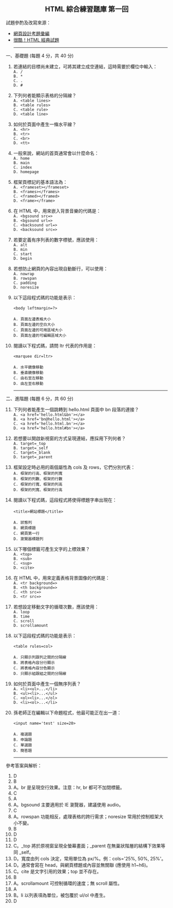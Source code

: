 <h2 align="center">HTML 綜合練習題庫 第一回</h2>

試題參酌及改寫來源：
- [網頁設計考題彙編](https://dmaa.nkut.edu.tw/files/archive/104_601a3208.pdf)
- [很酷！HTML 經典試題](https://designrockin.wordpress.com/2014/12/03/%E5%BE%88%E9%85%B7%EF%BC%81html%E7%B6%93%E5%85%B8%E8%A9%A6%E9%A1%8C)<hr>

一、基礎題 (每題 4 分，共 40 分)

1. 若連結的目標尚未建立，可將其建立成空連結，這時需要於欄位中輸入：<br>
`A. /`<br>
`B. *`<br>
`C. .`<br>
`D. #`<br>

2. 下列何者能顯示表格的分隔線？<br>
`A. <table lines>`<br>
`B. <table rules>`<br>
`C. <table rule>`<br>
`D. <table line>`<br>

3. 如何於頁面中產生一條水平線？<br>
`A. <hr>`<br>
`B. <tr>`<br>
`C. <br>`<br>
`D. <tt>`<br>

4. 一般來說，網站的首頁通常會以什麼命名：<br>
`A. home`<br>
`B. main`<br>
`C. index`<br>
`D. homepage`<br>

5. 框架頁標記的基本語法為：<br>
`A. <frameset></frameset>`<br>
`B. <frames></frames>`<br>
`C. <framed></framed>`<br>
`D. <frame></frame>`<br>

6. 在 HTML 中，用來嵌入背景音樂的代碼是：<br>
`A. <bgsound src=>`<br>
`B. <bgsound url=>`<br>
`C. <backsound url=>`<br>
`D. <backsound src=>`<br>

7. 若要定義有序列表的數字標號，應該使用：<br>
`A. alt`<br>
`B. min`<br>
`C. start`<br>
`D. begin`<br>

8. 若想防止網頁的內容出現自動斷行，可以使用：<br>
`A. nowrap`<br>
`B. rowspan`<br>
`C. padding`<br>
`D. noresize`<br>

9. 以下這段程式碼的功能是表示：<br><br>
`<body leftmargin=?>`<br><br>
`A. 頁面左邊表格大小`<br>
`B. 頁面左邊的空白大小`<br>
`C. 頁面左邊的可用區域大小`<br>
`D. 頁面左邊的可編輯區域大小`<br>

10. 閱讀以下程式碼，請問 ltr 代表的作用是：<br><br>
`<marquee dir=ltr>`<br><br>
`A. 水平鏡像移動`<br>
`B. 垂直鏡像移動`<br>
`C. 由右至左移動`<br>
`D. 由左至右移動`<br><hr>


二、進階題 (每題 6 分，共 60 分)

11. 下列何者能產生一個跳轉到 hello.html 頁面中 bn 段落的連接？<br>
`A. <a href='hello.html&bn'></a>`<br>
`B. <a href='bn@hello.html'></a>`<br>
`C. <a href='hello.html.bn'></a>`<br>
`D. <a href='hello.html#bn'></a>`<br>

12. 若想要以開啟新視窗的方式呈現連結，應採用下列何者？<br>
`A. target=_top`<br>
`B. target=_self`<br>
`C. target=_blank`<br>
`D. target=_parent`<br>

13. 框架設定時必用的兩個屬性為 cols 及 rows，它們分別代表：<br>
`A. 框架的行高、框架的列寬`<br>
`B. 框架的列數、框架的行數`<br>
`C. 框架的行寬、框架的列高`<br>
`D. 框架的列寬、框架的行高`<br>

14. 閱讀以下程式碼，這段程式將使得標題字串出現在：<br><br>
`<title>網站標題</title>`<br><br>
`A. 狀態列`<br>
`B. 網頁標題`<br>
`C. 網頁第一行`<br>
`D. 瀏覽器標題列`<br>

15. 以下哪個標籤可產生文字的上標效果？<br>
`A. <top>`<br>
`B. <sub>`<br>
`C. <sup>`<br>
`D. <cite>`<br>

16. 在 HTML 中，用來定義表格背景圖像的代碼是：<br>
`A. <tr background=>`<br>
`B. <th background=>`<br>
`C. <th src=>`<br>
`D. <tr src=>`<br>

17. 若想設定移動文字的循環次數，應該使用：<br>
`A. loop`<br>
`B. time`<br>
`C. scroll`<br>
`D. scrollamount`<br>

18. 以下這段程式碼的功能是表示：<br><br>
`<table rules=col>`<br><br>
`A. 只顯示列跟列之間的分隔線`<br>
`B. 將表格內容分行顯示`<br>
`C. 將表格內容分色顯示`<br>
`D. 只顯示組跟組之間的分隔線`<br>

19. 如何於頁面中產生一個無序列表？<br>
`A. <li><ul>...</li>`<br>
`B. <ul><li>...</ul>`<br>
`C. <ol><li>...</ol>`<br>
`D. <li><ol>...</li>`<br>

20. 孫老師正在編輯以下命題程式，他最可能正在出一道：<br><br>
`<input name='test' size=20>`<br><br>
`A. 複選題`<br>
`B. 申論題`<br>
`C. 單選題`<br>
`D. 簡答題`<br><hr>


參考答案與解析：
1. D
2. B
3. A。br 是呈現空行效果。注意：hr, br 都可不加閉標籤。
4. C
5. A
6. A。bgsound 主要適用於 IE 瀏覽器，建議使用 audio。
7. C
8. A。rowspan 功能相反，處理表格的跨行需求；noresize 常用於控制框架大小不變。
9. B
10. D
11. D
12. C。_top 將於原視窗呈現全螢幕畫面；_parent 在無巢狀階層的結構下效果等同 _self。
13. D。寬度由列 cols 決定，常用單位為 px/%。例：cols='25%, 50%, 25%'。
14. D。通常會寫在 head，與網頁標題或內容並無關聯 (應使用 h1~h6)。
15. C。cite 是文字引用的效果；top 並不存在。
16. B
17. A。scrollamount 可控制循環的速度；無 scroll 屬性。
18. A
19. B。li 以列表項為單位，被包覆於 ul/ol 中產生。
20. D
